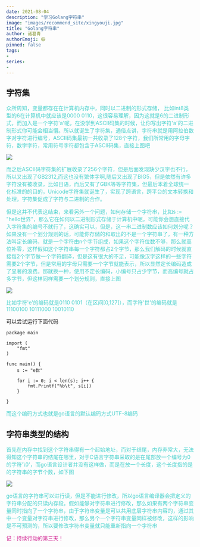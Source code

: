 ```yaml
---
date: 2021-08-04
description: "学习Golang字符串"
image: "images/recommend_site/xingyouji.jpg"
title: "Golang字符串"
author: 诸葛青
authorEmoji: 😃
pinned: false
tags:
- 
series:
-
---
```


## 字符集
<font color=MediumTurquoise>众所周知，变量都存在在计算机内存中，同时以二进制的形式存储， 比如int8类型的6在计算机中就应该是0000 0110，这很容易理解，因为这就是6的二进制形式，而加入是一个字符'a'呢，在没学到ASCII码集的时候，让你写出字符'a'的二进制形式你可能会相当懵。所以就诞生了字符集，通俗点讲，字符串就是用阿拉伯数字对字符进行编号，ASCII码集最初一共收录了128个字符，我们所常用的字母字符，数字字符，常用符号字符都包含于ASCII码集，直接上图吧</font>

![](/images/write/string1.png)

<font color=MediumTurquoise>而之后ASCII码字符集的扩展收录了256个字符，但是后面发现缺少汉字也不行，所以又出现了GB2312,而这也没有繁体字啊,随后又出现了BIG5，但是依然有许多字符没有被收录，比如日语，而后又有了GBK等等字符集，但最后本着全球统一化标准的的目的，Unicode字符集就诞生了，实现了跨语言，跨平台的文本转换和处理，字符集促成了字符与二进制的合作。</font>

<font color=MediumTurquoise>但是这并不代表这结束，来看另外一个问题，如何存储一个字符串，比如s := "hello世界"，那么它在如何以二进制形式存储于计算机中呢，可能你会想直接代入字符集的编号不就行了，这确实可以，但是，这一串二进制数应该如何划分呢？如果没有一个划分规则的话，可能你存储的和取出的不是一个字符串了，有一种方法叫定长编码，就是一个字符由n个字节组成，如果这个字符位数不够，那么就高位补零，这样假如这个字符串每一个字符都占2个字节，那么我们解码的时候就直接每2个字节做一个字符翻译，但是这有很大的不足，可能像汉字这样的一些字符需要2个字节，但是常用的字母只需要一个字节就能表示，所以显然定长编码造成了显著的浪费。那就换一种，使用不定长编码，小编号只占少字节，而高编号就占多字节，但这样同样需要一个划分规则，直接上图</font>

![](/images/write/string2.png)


<font color=MediumTurquoise>比如字符'e'的编码就是0110 0101（在区间[0,127]），而字符'世'的编码就是11100100        10111000  10010110  </font>

可以尝试运行下面代码
```golang
package main

import (
	"fmt"
)

func main() {
	s := "e世"

	for i := 0; i < len(s); i++ {
		fmt.Printf("%b\t", s[i])
	}

}
```
<font color=MediumTurquoise>而这个编码方式也就是go语言的默认编码方式UTF-8编码</font>

## 字符串类型的结构

<font color=MediumTurquoise>首先在内存中找到这个字符串得有一个起始地址，而对于结尾，内存非常大，无法得知这个字符串的结尾在哪里，对于C语言字符串采取的是在尾部放一个编号为0的字符'\0'，而go语言设计者并没有这样做，而是在放一个长度，这个长度指的是的字符串的字节个数，如下图</font>

![](/images/write/string3.png)

<font color=MediumTurquoise>go语言的字符串可以进行读，但是不能进行修改，所以go语言编译器会把定义的字符串分配的只读内存段。假如能够对字符串进行修改，那么如果有两个字符串变量同时指向了一个字符串，由于字符串变量是可以共用底层字符串内容的，通过其中一个变量对字符串进行修改，那么另个一个字符串变量同样被修改，这样的影响是不可预测的，所以要修改字符串变量就只能重新指向一个字符串</font>

<font color=VioletRed>记：持续行动的第三天！</font>